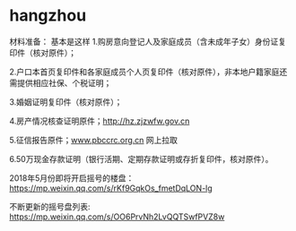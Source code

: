 # hangzhou
材料准备：
基本是这样
1.购房意向登记人及家庭成员（含未成年子女）身份证复印件（核对原件）；

2.户口本首页复印件和各家庭成员个人页复印件（核对原件），非本地户籍家庭还需提供相应社保、个税证明；

3.婚姻证明复印件（核对原件）；

4.房产情况核查证明原件；http://hz.zjzwfw.gov.cn

5.征信报告原件；www.pbccrc.org.cn 网上拉取

6.50万现金存款证明（银行活期、定期存款证明或存折复印件，核对原件）。


2018年5月份即将开启摇号的楼盘：https://mp.weixin.qq.com/s/rKf9GqkOs_fmetDqLON-lg

不断更新的摇号盘列表:
https://mp.weixin.qq.com/s/OO6PrvNh2LvQQTSwfPVZ8w


